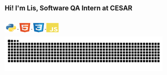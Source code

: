  ## Hi! I'm Lis, Software QA Intern at CESAR
 <div>
  <a href="https://github.com/lis-araujo">
</div>
<div style="display: inline_block"><br>
  <img align="center" alt="Lis-Py" height="30" width="40" src="https://raw.githubusercontent.com/devicons/devicon/master/icons/python/python-original.svg">
  <img align="center" alt="Lis-HTML" height="30" width="40" src="https://raw.githubusercontent.com/devicons/devicon/master/icons/html5/html5-original.svg">
  <img align="center" alt="Lis-CSS" height="30" width="40" src="https://raw.githubusercontent.com/devicons/devicon/master/icons/css3/css3-original.svg">
  <img align="center" alt="Lis-JS" height="30" width="40" src="https://raw.githubusercontent.com/devicons/devicon/master/icons/javascript/javascript-plain.svg">
</div>

![Snake animation](https://github.com/lis-araujo/lis-araujo/blob/output/github-contribution-grid-snake.svg)
